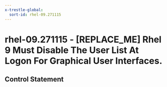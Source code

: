 ```yaml
---
x-trestle-global:
  sort-id: rhel-09.271115
---
```


# rhel-09.271115 - \[REPLACE_ME\] Rhel 9 Must Disable The User List At Logon For Graphical User Interfaces.

## Control Statement
